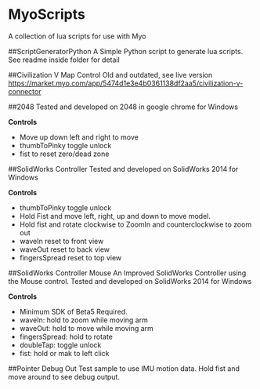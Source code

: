 MyoScripts
==========

A collection of lua scripts for use with Myo

##ScriptGeneratorPython
A Simple Python script to generate lua scripts. See readme inside folder for detail

##Civilization V Map Control
Old and outdated, see live version https://market.myo.com/app/5474d1e3e4b0361138df2aa5/civilization-v-connector

##2048
Tested and developed on 2048 in google chrome for Windows

**Controls**
* Move up down left and right to move
* thumbToPinky toggle unlock
* fist to reset zero/dead zone

##SolidWorks Controller
Tested and developed on SolidWorks 2014 for Windows

**Controls**
* thumbToPinky toggle unlock
* Hold Fist and move left, right, up and down to move model.
* Hold fist and rotate clockwise to ZoomIn and counterclockwise to zoom out
* waveIn reset to front view
* waveOut reset to back view
* fingersSpread reset to top view

##SolidWorks Controller Mouse
An Improved SolidWorks Controller using the Mouse control.  Tested and developed on SolidWorks 2014 for Windows

**Controls**
* Minimum SDK of Beta5 Required.
* waveIn: hold to zoom while moving arm
* waveOut: hold to move while moving arm
* fingersSpread: hold to rotate
* doubleTap: toggle unlock
* fist: hold or mak to left click

##Pointer Debug Out
Test sample to use IMU motion data.  Hold fist and move around to see debug output.
